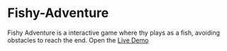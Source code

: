 # Fishy-Adventure
Fishy Adventure is a interactive game where thy plays as a fish, avoiding obstacles to reach the end.
Open the [Live Demo](https://cal-blip.github.io/Fishy-Adventures)

